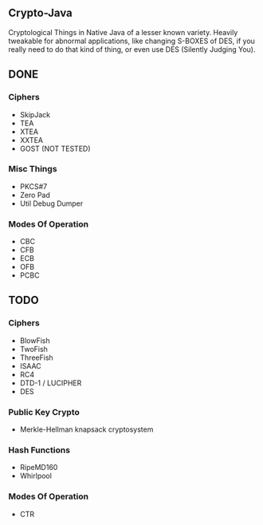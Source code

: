 ## Crypto-Java
Cryptological Things in Native Java of a lesser known variety. Heavily tweakable for abnormal applications, like changing S-BOXES of DES, if you really need to do that kind of thing, or even use DES (Silently Judging You).

## DONE

### Ciphers
* SkipJack
* TEA
* XTEA
* XXTEA
* GOST (NOT TESTED)

### Misc Things
* PKCS#7
* Zero Pad
* Util Debug Dumper

### Modes Of Operation
* CBC
* CFB
* ECB
* OFB
* PCBC

## TODO

### Ciphers
* BlowFish
* TwoFish
* ThreeFish
* ISAAC
* RC4
* DTD-1 / LUCIPHER
* DES

### Public Key Crypto
* Merkle-Hellman knapsack cryptosystem

### Hash Functions
* RipeMD160
* Whirlpool

### Modes Of Operation
* CTR
